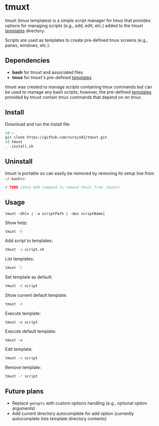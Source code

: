 # tmuxt

tmuxt (tmux templates) is a simple script manager for tmux that provides options for 
managing scripts (e.g., add, edit, etc.) added to the tmuxt [templates](templates) directory.

Scripts are used as templates to create pre-defined tmux screens (e.g., panes, windows, etc.).

## Dependencies

- **bash** for tmuxt and associated files
- **tmux** for tmuxt's pre-defined [templates](templates)

tmuxt was created to manage scripts containing tmux commands but can be used to manage any bash scripts, however, the pre-defined [templates](templates) provided by tmuxt contain tmux commands that depend on on tmux.

## Install

Download and run the install file:
```bash
cd ~
git clone https://github.com/surajs02/tmuxt.git
cd tmuxt
. .install.sh
```

## Uninstall

tmuxt is portable so can easily be removed by removing its setup line from `~/.bashrc`:
```bash
# TODO johto Add command to remove tmuxt from .bashrc
```

## Usage

`tmuxt -dhlx | -a scriptPath | -dex scriptName]`

Show help:
```bash
tmuxt -h
```

Add script to templates:
```bash
tmuxt -a script.sh
```

List templates:
```bash
tmuxt -l
```

Set template as default:
```bash
tmuxt -d script
```

Show current default template:
```bash
tmuxt -d
```

Execute template:
```
tmuxt -x script
```

Execute default template:
```
tmuxt -x
```

Edit template:
```bash
tmuxt -e script
```

Remove template:
```bash
tmuxt -r script
```

## Future plans

- Replace `getopts` with custom options handling (e.g., optional option arguments)
- Add current directory autocomplete for add option (currently autocomplete lists template directory contents)
